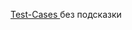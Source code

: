 [Test-Cases ](https://docs.google.com/spreadsheets/d/12PFyMwk8BcVFvC970HNPrxLpECKkM4mQL3ms_Ej9Mwg/edit?usp=sharing) без подсказки

